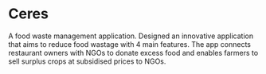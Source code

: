# Ceres
A food waste management application. Designed an innovative application that aims to reduce food wastage with 4 main features.  The app connects restaurant owners with NGOs to donate excess food and enables farmers to sell surplus crops at subsidised prices to NGOs. 
